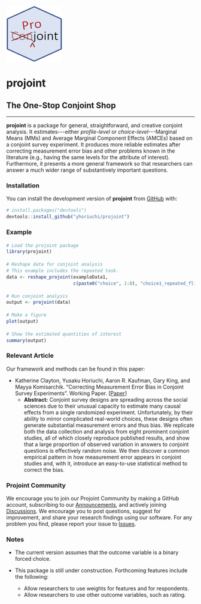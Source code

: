 # <img src="man/figures/projoint.png" align="center" width="150" height="150" />

# projoint

## The One-Stop Conjoint Shop

---

**projoint** is a package for general, straightforward, and creative conjoint analysis. It estimates---either *profile-level* or *choice-level*---Marginal Means (MMs) and Average Marginal Component Effects (AMCEs) based on a conjoint survey experiment. It produces more reliable estimates after correcting measurement error bias and other problems known in the literature (e.g., having the same levels for the attribute of interest). Furthermore, it presents a more general framework so that researchers can answer a much wider range of substantively important questions.

### Installation

You can install the development version of **projoint** from [GitHub](https://github.com/) with:

``` r
# install.packages("devtools")
devtools::install_github("yhoriuchi/projoint")
```

### Example

``` r
# Load the projoint package
library(projoint)

# Reshape data for conjoint analysis
# This example includes the repeated task.
data <- reshape_projoint(exampleData1, 
                         c(paste0("choice", 1:8), "choice1_repeated_flipped"))

# Run conjoint analysis
output <- projoint(data)

# Make a figure
plot(output)

# Show the estimated quantities of interest
summary(output)

```

### Relevant Article

Our framework and methods can be found in this paper:

* Katherine Clayton, Yusaku Horiuchi, Aaron R. Kaufman, Gary King, and Mayya Komisarchik. “Correcting Measurement Error Bias in Conjoint Survey Experiments”. Working Paper. [[Paper](https://gking.harvard.edu/conjointE)]
  + **Abstract:** Conjoint survey designs are spreading across the social sciences due to their unusual capacity to estimate many causal effects from a single randomized experiment. Unfortunately, by their ability to mirror complicated real-world choices, these designs often generate substantial measurement errors and thus bias. We replicate both the data collection and analysis from eight prominent conjoint studies, all of which closely reproduce published results, and show that a large proportion of observed variation in answers to conjoint questions is effectively random noise. We then discover a common empirical pattern in how measurement error appears in conjoint studies and, with it, introduce an easy-to-use statistical method to correct the bias.

### Projoint Community

We encourage you to join our Projoint Community by making a GitHub account, subscribing to our [Announcements](https://github.com/yhoriuchi/projoint/discussions/categories/announcements), and actively joining [Discussions](https://github.com/yhoriuchi/projoint/discussions). We encourage you to post questions, suggest for improvement, and share your research findings using our software. For any problem you find, please report your issue to [Issues](https://github.com/yhoriuchi/projoint/issues). 

### Notes

* The current version assumes that the outcome variable is a binary forced choice.

* This package is still under construction. Forthcoming features include the following:
  + Allow researchers to use weights for features and for respondents.
  + Allow researchers to use other outcome variables, such as rating.
